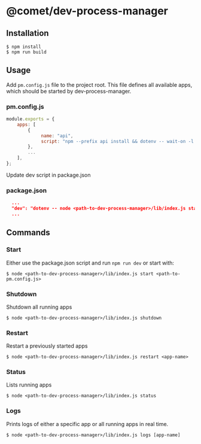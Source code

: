 # @comet/dev-process-manager

## Installation

```console
$ npm install
$ npm run build
```

## Usage

Add `pm.config.js` file to the project root.
This file defines all available apps, which should be started by dev-process-manager.

### pm.config.js

```javascript
module.exports = {
    apps: [
        {
             name: "api",
             script: "npm --prefix api install && dotenv -- wait-on -l tcp:$POSTGRESQL_PORT && npm run --prefix api fixtures:dev && npm --prefix api run start:dev",
        },
        ...
    ],
};

```

Update dev script in package.json

### package.json

```json
  ...
  "dev": "dotenv -- node <path-to-dev-process-manager>/lib/index.js start pm.config.js",
  ...
```

## Commands

### Start
Either use the package.json script and run `npm run dev`
or start with:
```console
$ node <path-to-dev-process-manager>/lib/index.js start <path-to-pm.config.js>
```

### Shutdown

Shutdown all running apps
```console
$ node <path-to-dev-process-manager>/lib/index.js shutdown
```

### Restart

Restart a previously started apps

```console
$ node <path-to-dev-process-manager>/lib/index.js restart <app-name>
```


### Status
Lists running apps

```console
$ node <path-to-dev-process-manager>/lib/index.js status
```

### Logs
Prints logs of either a specific app or all running apps in real time.

```console
$ node <path-to-dev-process-manager>/lib/index.js logs [app-name]
```
